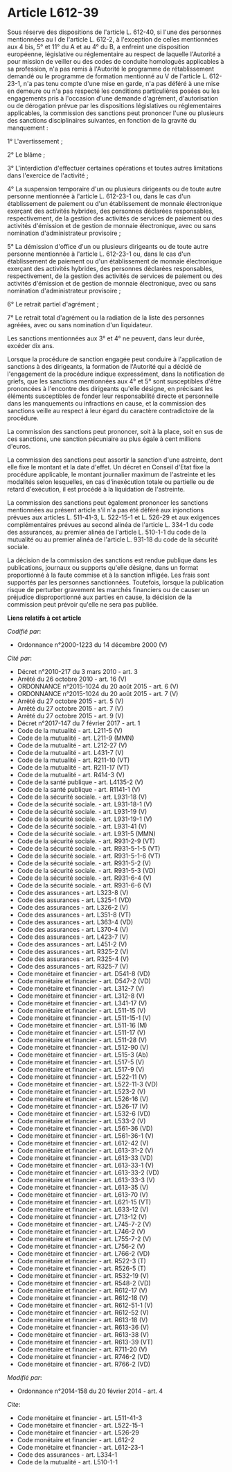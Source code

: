 # Article L612-39

Sous réserve des dispositions de l'article L. 612-40, si l'une des personnes mentionnées au I de l'article L. 612-2, à
l'exception de celles mentionnées aux 4 bis, 5° et 11° du A et au 4° du B, a enfreint une disposition européenne, législative
ou réglementaire au respect de laquelle l'Autorité a pour mission de veiller ou des codes de conduite homologués applicables
à sa profession, n'a pas remis à l'Autorité le programme de rétablissement demandé ou le programme de formation mentionné au
V de l'article L. 612-23-1, n'a pas tenu compte d'une mise en garde, n'a pas déféré à une mise en demeure ou n'a pas respecté
les conditions particulières posées ou les engagements pris à l'occasion d'une demande d'agrément, d'autorisation ou de
dérogation prévue par les dispositions législatives ou réglementaires applicables, la commission des sanctions peut prononcer
l'une ou plusieurs des sanctions disciplinaires suivantes, en fonction de la gravité du manquement : 

1° L'avertissement ; 

2° Le blâme ; 

3° L'interdiction d'effectuer certaines opérations et toutes autres limitations dans l'exercice de l'activité ; 

4° La suspension temporaire d'un ou plusieurs dirigeants ou de toute autre personne mentionnée à l'article L. 612-23-1 ou,
dans le cas d'un établissement de paiement ou d'un établissement de monnaie électronique exerçant des activités hybrides, des
personnes déclarées responsables, respectivement, de la gestion des activités de services de paiement ou des activités
d'émission et de gestion de monnaie électronique, avec ou sans nomination d'administrateur provisoire ; 

5° La démission d'office d'un ou plusieurs dirigeants ou de toute autre personne mentionnée à l'article L. 612-23-1 ou, dans
le cas d'un établissement de paiement ou d'un établissement de monnaie électronique exerçant des activités hybrides, des
personnes déclarées responsables, respectivement, de la gestion des activités de services de paiement ou des activités
d'émission et de gestion de monnaie électronique, avec ou sans nomination d'administrateur provisoire ; 

6° Le retrait partiel d'agrément ; 

7° Le retrait total d'agrément ou la radiation de la liste des personnes agréées, avec ou sans nomination d'un liquidateur. 

Les sanctions mentionnées aux 3° et 4° ne peuvent, dans leur durée, excéder dix ans. 

Lorsque la procédure de sanction engagée peut conduire à l'application de sanctions à des dirigeants, la formation de
l'Autorité qui a décidé de l'engagement de la procédure indique expressément, dans la notification de griefs, que les
sanctions mentionnées aux 4° et 5° sont susceptibles d'être prononcées à l'encontre des dirigeants qu'elle désigne, en
précisant les éléments susceptibles de fonder leur responsabilité directe et personnelle dans les manquements ou infractions
en cause, et la commission des sanctions veille au respect à leur égard du caractère contradictoire de la procédure. 

La commission des sanctions peut prononcer, soit à la place, soit en sus de ces sanctions, une sanction pécuniaire au plus
égale à cent millions d'euros. 

La commission des sanctions peut assortir la sanction d'une astreinte, dont elle fixe le montant et la date d'effet. Un
décret en Conseil d'Etat fixe la procédure applicable, le montant journalier maximum de l'astreinte et les modalités selon
lesquelles, en cas d'inexécution totale ou partielle ou de retard d'exécution, il est procédé à la liquidation de
l'astreinte. 

La commission des sanctions peut également prononcer les sanctions mentionnées au présent article s'il n'a pas été déféré aux
injonctions prévues aux articles L. 511-41-3, L. 522-15-1 et L. 526-29 et aux exigences complémentaires prévues au second
alinéa de l'article L. 334-1 du code des assurances, au premier alinéa de l'article L. 510-1-1 du code de la mutualité ou au
premier alinéa de l'article L. 931-18 du code de la sécurité sociale. 

La décision de la commission des sanctions est rendue publique dans les publications, journaux ou supports qu'elle désigne,
dans un format proportionné à la faute commise et à la sanction infligée. Les frais sont supportés par les personnes
sanctionnées. Toutefois, lorsque la publication risque de perturber gravement les marchés financiers ou de causer un
préjudice disproportionné aux parties en cause, la décision de la commission peut prévoir qu'elle ne sera pas publiée.

**Liens relatifs à cet article**

_Codifié par_:

  - Ordonnance n°2000-1223 du 14 décembre 2000 (V)

_Cité par_:

  - Décret n°2010-217 du 3 mars 2010 - art. 3
  - Arrêté du 26 octobre 2010 - art. 16 (V)
  - ORDONNANCE n°2015-1024 du 20 août 2015 - art. 6 (V)
  - ORDONNANCE n°2015-1024 du 20 août 2015 - art. 7 (V)
  - Arrêté du 27 octobre 2015 - art. 5 (V)
  - Arrêté du 27 octobre 2015 - art. 7 (V)
  - Arrêté du 27 octobre 2015 - art. 9 (V)
  - Décret n°2017-147 du 7 février 2017 - art. 1
  - Code de la mutualité - art. L211-5 (V)
  - Code de la mutualité - art. L211-9 (MMN)
  - Code de la mutualité - art. L212-27 (V)
  - Code de la mutualité - art. L431-7 (V)
  - Code de la mutualité - art. R211-10 (VT)
  - Code de la mutualité - art. R211-17 (VT)
  - Code de la mutualité - art. R414-3 (V)
  - Code de la santé publique - art. L4135-2 (V)
  - Code de la santé publique - art. R1141-1 (V)
  - Code de la sécurité sociale. - art. L931-18 (V)
  - Code de la sécurité sociale. - art. L931-18-1 (V)
  - Code de la sécurité sociale. - art. L931-19 (V)
  - Code de la sécurité sociale. - art. L931-19-1 (V)
  - Code de la sécurité sociale. - art. L931-41 (V)
  - Code de la sécurité sociale. - art. L931-5 (MMN)
  - Code de la sécurité sociale. - art. R931-2-9 (VT)
  - Code de la sécurité sociale. - art. R931-5-1-5 (VT)
  - Code de la sécurité sociale. - art. R931-5-1-6 (VT)
  - Code de la sécurité sociale. - art. R931-5-2 (V)
  - Code de la sécurité sociale. - art. R931-5-3 (VD)
  - Code de la sécurité sociale. - art. R931-6-4 (V)
  - Code de la sécurité sociale. - art. R931-6-6 (V)
  - Code des assurances - art. L323-8 (V)
  - Code des assurances - art. L325-1 (VD)
  - Code des assurances - art. L326-2 (V)
  - Code des assurances - art. L351-8 (VT)
  - Code des assurances - art. L363-4 (VD)
  - Code des assurances - art. L370-4 (V)
  - Code des assurances - art. L423-7 (V)
  - Code des assurances - art. L451-2 (V)
  - Code des assurances - art. R325-2 (V)
  - Code des assurances - art. R325-4 (V)
  - Code des assurances - art. R325-7 (V)
  - Code monétaire et financier - art. D541-8 (VD)
  - Code monétaire et financier - art. D547-2 (VD)
  - Code monétaire et financier - art. L312-7 (V)
  - Code monétaire et financier - art. L312-8 (V)
  - Code monétaire et financier - art. L341-17 (V)
  - Code monétaire et financier - art. L511-15 (V)
  - Code monétaire et financier - art. L511-15-1 (V)
  - Code monétaire et financier - art. L511-16 (M)
  - Code monétaire et financier - art. L511-17 (V)
  - Code monétaire et financier - art. L511-28 (V)
  - Code monétaire et financier - art. L512-90 (V)
  - Code monétaire et financier - art. L515-3 (Ab)
  - Code monétaire et financier - art. L517-5 (V)
  - Code monétaire et financier - art. L517-9 (V)
  - Code monétaire et financier - art. L522-11 (V)
  - Code monétaire et financier - art. L522-11-3 (VD)
  - Code monétaire et financier - art. L523-2 (V)
  - Code monétaire et financier - art. L526-16 (V)
  - Code monétaire et financier - art. L526-17 (V)
  - Code monétaire et financier - art. L532-6 (VD)
  - Code monétaire et financier - art. L533-2 (V)
  - Code monétaire et financier - art. L561-36 (VD)
  - Code monétaire et financier - art. L561-36-1 (V)
  - Code monétaire et financier - art. L612-42 (V)
  - Code monétaire et financier - art. L613-31-2 (V)
  - Code monétaire et financier - art. L613-33 (VD)
  - Code monétaire et financier - art. L613-33-1 (V)
  - Code monétaire et financier - art. L613-33-2 (VD)
  - Code monétaire et financier - art. L613-33-3 (V)
  - Code monétaire et financier - art. L613-35 (V)
  - Code monétaire et financier - art. L613-70 (V)
  - Code monétaire et financier - art. L621-15 (VT)
  - Code monétaire et financier - art. L633-12 (V)
  - Code monétaire et financier - art. L713-12 (V)
  - Code monétaire et financier - art. L745-7-2 (V)
  - Code monétaire et financier - art. L746-2 (V)
  - Code monétaire et financier - art. L755-7-2 (V)
  - Code monétaire et financier - art. L756-2 (V)
  - Code monétaire et financier - art. L766-2 (VD)
  - Code monétaire et financier - art. R522-3 (T)
  - Code monétaire et financier - art. R526-5 (T)
  - Code monétaire et financier - art. R532-19 (V)
  - Code monétaire et financier - art. R548-2 (VD)
  - Code monétaire et financier - art. R612-17 (V)
  - Code monétaire et financier - art. R612-18 (V)
  - Code monétaire et financier - art. R612-51-1 (V)
  - Code monétaire et financier - art. R612-52 (V)
  - Code monétaire et financier - art. R613-18 (V)
  - Code monétaire et financier - art. R613-36 (V)
  - Code monétaire et financier - art. R613-38 (V)
  - Code monétaire et financier - art. R613-39 (VT)
  - Code monétaire et financier - art. R711-20 (V)
  - Code monétaire et financier - art. R746-2 (VD)
  - Code monétaire et financier - art. R766-2 (VD)

_Modifié par_:

  - Ordonnance n°2014-158 du 20 février 2014 - art. 4

_Cite_:

  - Code monétaire et financier - art. L511-41-3
  - Code monétaire et financier - art. L522-15-1
  - Code monétaire et financier - art. L526-29
  - Code monétaire et financier - art. L612-2
  - Code monétaire et financier - art. L612-23-1
  - Code des assurances - art. L334-1
  - Code de la mutualité - art. L510-1-1

